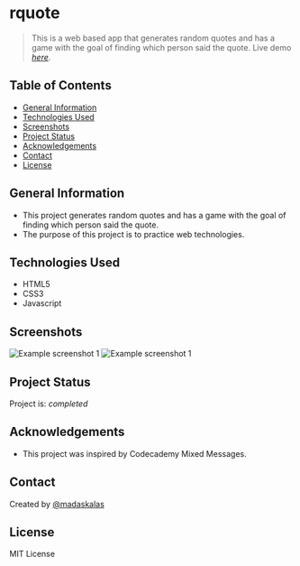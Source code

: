 # rquote
> This is a web based app that generates random quotes and has a game with the goal of finding which person said the quote. 
> Live demo [_here_](https://www.websource.gr/portfolio/rquote/index.html).

## Table of Contents
* [General Information](#general-information)
* [Technologies Used](#technologies-used)
* [Screenshots](#screenshots)
* [Project Status](#project-status)
* [Acknowledgements](#acknowledgements)
* [Contact](#contact)
* [License](#license)

## General Information
- This project generates random quotes and has a game with the goal of finding which person said the quote.
- The purpose of this project is to practice web technologies.

## Technologies Used
- HTML5
- CSS3
- Javascript

## Screenshots
![Example screenshot 1](https://websource.gr/portfolio/rquote/scrot/scrot1.PNG)
![Example screenshot 1](https://websource.gr/portfolio/rquote/scrot/scrot2.PNG)

## Project Status
Project is: _completed_

## Acknowledgements
- This project was inspired by Codecademy Mixed Messages.

## Contact
Created by [@madaskalas](https://github.com/madaskalas)

## License
MIT License